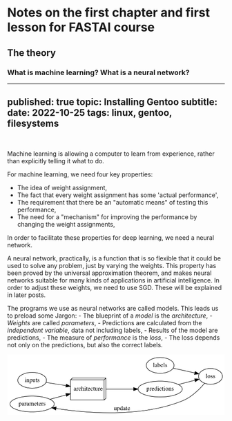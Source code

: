 # Notes on the first chapter and first lesson for FASTAI course

## The theory

### What is machine learning? What is a neural network?
---
published: true
topic: Installing Gentoo
subtitle: 
date: 2022-10-25
tags: linux, gentoo, filesystems
---

<br>

Machine learning is allowing a computer to learn from experience, rather than explicitly telling it what to do. 

For machine learning, we need four key properties:
 - The idea of weight assignment,
 - The fact that every weight assignment has some 'actual performance',
 - The requirement that there be an "automatic means" of testing this performance,
 - The need for a "mechanism" for improving the performance by changing the weight assignments,

In order to facilitate these properties for deep learning, we need a neural network.

A neural network, practically, is a function that is so flexible that it could be used to solve any problem, just by varying the weights. This property has been proved by the
universal approximation theorem, and makes neural networks suitable for many kinds of applications in artificial intelligence. In order to adjust these weights, we need to use SGD.
These will be explained in later posts.

The programs we use as neural networks are called models. This leads us to preload some Jargon:
    - The blueprint of a *model* is the *architecture*,
    - *Weights* are called *parameters*,
    - Predictions are calculated from the *independent variable*, data not including labels,
    - Results of the model are predictions,
    - The measure of *performance* is the *loss*,
    - The loss depends not only on the predictions, but also the correct labels.

![Diagram of the model working](/Images/ModelJargon.png)
